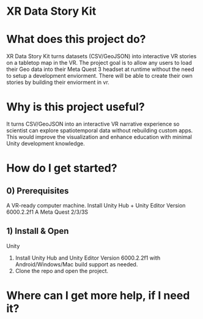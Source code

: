 # XR Data Story Kit

# What does this project do?

XR Data Story Kit turns datasets (CSV/GeoJSON) into interactive VR stories on a tabletop map in the VR. The project goal is to allow any users to load their Geo data into their Meta Quest 3 headset at runtime without the need to setup a development enviorment. There will be able to create their own stories by building their enviorment in vr. 

# Why is this project useful?
It turns CSV/GeoJSON into an interactive VR narrative experience so scientist can explore spatiotemporal data without rebuilding custom apps. This would improve the visualization and enhance education with minimal Unity development knowledge.

# How do I get started?

## 0) Prerequisites
A VR-ready computer machine.
Install Unity Hub + Unity Editor Version 6000.2.2f1
A Meta Quest 2/3/3S

## 1) Install & Open
Unity
1. Install Unity Hub and Unity Editor Version 6000.2.2f1 with Android/Windows/Mac build support as needed.
2. Clone the repo and open the project.

# Where can I get more help, if I need it?
